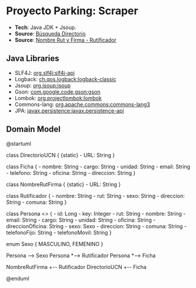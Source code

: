 # Proyecto Parking: Scraper

* **Tech**: Java JDK + Jsoup.
* **Source**: [Búsqueda Directorio](http://online.ucn.cl/directoriotelefonicoemail/Default.aspx)
* **Source**: [Nombre Rut y Firma - Rutificador](https://www.nombrerutyfirma.com/)

## Java Libraries

* SLF4J: [org.slf4j:slf4j-api](https://mvnrepository.com/artifact/org.slf4j/slf4j-api)
* Logback: [ch.qos.logback:logback-classic](https://mvnrepository.com/artifact/ch.qos.logback/logback-classic)
* Jsoup: [org.jsoup:jsoup](https://mvnrepository.com/artifact/org.jsoup/jsoup)
* Gson: [com.google.code.gson:gson](https://mvnrepository.com/artifact/com.google.code.gson/gson)
* Lombok: [org.projectlombok:lombok](https://mvnrepository.com/artifact/org.projectlombok/lombok)
* Commons-lang: [org.apache.commons:commons-lang3](https://mvnrepository.com/artifact/org.apache.commons/commons-lang3)
* JPA: [javax.persistence:javax.persistence-api](https://mvnrepository.com/artifact/javax.persistence/javax.persistence-api)

## Domain Model

@startuml

class DirectorioUCN {
    {static} - URL: String
}

class Ficha {
    - nombre: String
    - cargo: String
    - unidad: String
    - email: String
    - telefono: String
    - oficina: String
    - direccion: String
}

class NombreRutFirma {
    {static} - URL: String
}

class Rutificador {
    - nombre: String
    - rut: String
    - sexo: String
    - direccion: String
    - comuna: String
}

class Persona <<Entity>> {
    - id: Long
    - key: Integer
    - rut: String
    - nombre: String
    - email: String
    - cargo: String
    - unidad: String
    - oficina: String
    - direccionOficina: String
    - sexo: Sexo
    - direccion: String
    - comuna: String
    - telefonoFijo: String
    - telefonoMovil: String
}

enum Sexo {
    MASCULINO,
    FEMENINO
}

Persona --> Sexo
Persona *--> Rutificador
Persona *--> Ficha

NombreRutFirma +-- Rutificador
DirectorioUCN +-- Ficha

@enduml
